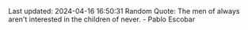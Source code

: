 Last updated: 2024-04-16 16:50:31
Random Quote: The men of always aren't interested in the children of never. - Pablo Escobar